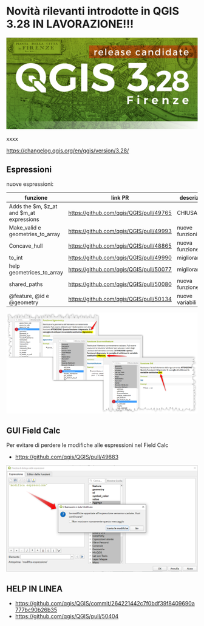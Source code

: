 # Novità rilevanti introdotte in QGIS 3.28 IN LAVORAZIONE!!!

[![](../img/splashscreen/splash_3_28rc.png)](../img/splashscreen/splash_3_28rc.png)

xxxx

<https://changelog.qgis.org/en/qgis/version/3.28/>

## Espressioni

nuove espressioni:

funzione              | link PR                                   | descrizione
----------------------|-------------------------------------------|------------
Adds the $m, $z_at and $m_at expressions | <https://github.com/qgis/QGIS/pull/49765> | CHIUSA!!!
Make_valid e geometries_to_array | <https://github.com/qgis/QGIS/pull/49993> | nuove funzioni
Concave_hull | <https://github.com/qgis/QGIS/pull/48865> | nuova funzione
to_int | <https://github.com/qgis/QGIS/pull/49990> | miglioramento
help geometrices_to_array | <https://github.com/qgis/QGIS/pull/50077> | miglioramento
shared_paths | <https://github.com/qgis/QGIS/pull/50080> | nuova funzione
@feature, @id e @geometry | <https://github.com/qgis/QGIS/pull/50134> | nuove variabili

[![](../img/novita_328/img_02.png)](../img/novita_328/img_02.png)


## GUI Field Calc

Per evitare di perdere le modifiche alle espressioni nel Field Calc

- <https://github.com/qgis/QGIS/pull/49883>

![](../img/novita_328/img_01.png)

## HELP IN LINEA

- <https://github.com/qgis/QGIS/commit/264221442c7f0bdf39f8409690a777bc90b26b35>
- <https://github.com/qgis/QGIS/pull/50404>
